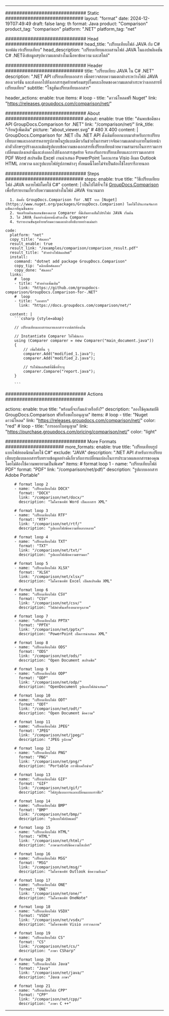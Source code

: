 
---
############################# Static ############################
layout: "format"
date:  2024-12-19T07:49:49
draft: false
lang: th
format: Java
product: "Comparison"
product_tag: "comparison"
platform: ".NET"
platform_tag: "net"

############################# Head ############################
head_title: "เปรียบเทียบไฟล์ JAVA กับ C# ซอฟต์แวร์เปรียบเทียบ"
head_description: "เปรียบเทียบและผสานไฟล์ JAVA ในแอปพลิเคชัน C# .NETดึงข้อมูลสรุปความแตกต่างในเนื้อหาข้อความ และสไตล์"

############################# Header ############################
title: "เปรียบเทียบ JAVA ใน C# .NET" 
description: ".NET API เปรียบเทียบเอกสาร เพื่อตรวจสอบความแตกต่างระหว่างไฟล์ JAVA สองเวอร์ชัน และส่งออกไปยังเอกสารสุดท้ายพร้อมสรุปโดยละเอียดของความแตกต่างระหว่างเอกสารที่เปรียบเทียบ"
subtitle: "โซลูชันเปรียบเทียบเอกสาร" 

header_actions:
  enable: true
  items:
    #  loop
    - title: "ดาวน์โหลดฟรี Nuget"
      link: "https://releases.groupdocs.com/comparison/net/"
      
############################# About ############################
about:
    enable: true
    title: "ค้นพบข้อดีของ API GroupDocs.Comparison for .NET"
    link: "/comparison/net/"
    link_title: "เรียนรู้เพิ่มเติม"
    picture: "about_viewer.svg" # 480 X 400
    content: |
       GroupDocs.Comparison for .NET เป็น .NET API ดั้งเดิมที่ออกแบบมาสำหรับการเปรียบเทียบภาพและเอกสารหลายรูปภาพในรูปแบบเดียวกันช่วยในการตรวจจับความแตกต่างภายในย่อหน้าคำตัวอักษรรูปร่างและแม้แต่รูปแบบข้อความของเอกสารที่เปรียบเทียบด้วยความสามารถในการรวมการเปลี่ยนแปลงเหล่านี้และส่งออกไปยังเอกสารสุดท้าย จึงรองรับการเปรียบเทียบและการรวมเอกสาร PDF Word สเปรดชีต Excel งานนำเสนอ PowerPoint ไดอะแกรม Visio อีเมล Outlook HTML ภาพวาด และรูปแบบไฟล์รูปภาพต่างๆ ทั้งหมดนี้โดยไม่จำเป็นต้องใช้ไลบรารีภายนอก

############################# Steps ############################
steps:
    enable: true
    title: "วิธีเปรียบเทียบไฟล์ JAVA หลายไฟล์โดยใช้ C#"
    content: |
      เป็นไปได้ที่จะใช้ [GroupDocs.Comparison](https://products.groupdocs.com/comparison/net/) เพื่อรับรายงานเกี่ยวกับความแตกต่างในไฟล์ JAVA จำนวนมาก
      
      1. ติดตั้ง GroupDocs.Comparison for .NET จาก [Nuget](https://www.nuget.org/packages/GroupDocs.Comparison) โดยใช้โปรแกรมจัดการแพ็คเกจที่คุณชื่นชอบ
      2. จัดเตรียมอินสแตนซ์ของคลาส Comparer ที่มีเส้นทางเต็มไปยังไฟล์ JAVA เริ่มต้น
      3. ใส่ JAVA อื่นอย่างน้อยหนึ่งตัวลงใน Comparer
      4. รับรายงานขั้นสุดท้ายพร้อมความแตกต่างที่อธิบายอย่างแม่นยำ
   
    code:
      platform: "net"
      copy_title: "คัดลอก"
      result_enable: true
      result_link: "/examples/comparison/comparison_result.pdf"
      result_title: "ตัวอย่างไฟล์ผลลัพธ์"
      install:
        command: "dotnet add package GroupDocs.Comparison"
        copy_tip: "คลิกเพื่อคัดลอก"
        copy_done: "คัดลอก"
      links:
        #  loop
        - title: "ตัวอย่างเพิ่มเติม"
          link: "https://github.com/groupdocs-comparison/GroupDocs.Comparison-for-.NET"
        #  loop
        - title: "เอกสาร"
          link: "https://docs.groupdocs.com/comparison/net/"
          
      content: |
        ```csharp {style=abap}

        // เปรียบเทียบเอกสารหลายเอกสารจากดิสก์ท้องถิ่น

        // Instantiate Comparer ให้ไฟล์แรก
        using (Comparer comparer = new Comparer("main_document.java"))
        {
            // เพิ่มไฟล์อื่น ๆ
        	comparer.Add("modified_1.java");
            comparer.Add("modified_2.java");

            // รับไฟล์ผลลัพธ์ที่มีชื่อที่ระบุ
            comparer.Compare("report.java"); 
        }
        
        ```            

############################# Actions ############################

actions:
  enable: true
  title: "พร้อมที่จะเริ่มแล้วหรือยัง?"
  description: "ลองใช้คุณสมบัติ GroupDocs.Comparison ฟรีหรือขอใบอนุญาต"
  items:
    #  loop
    - title: "Nuget ดาวน์โหลด"
      link: "https://releases.groupdocs.com/comparison/net/"
      color: "red"
        #  loop
    - title: "การออกใบอนุญาต"
      link: "https://purchase.groupdocs.com/pricing/comparison/net/"
      color: "light"


############################# More Formats #####################
more_formats:
    enable: true
    title: "เปรียบเทียบรูปแบบไฟล์ยอดนิยมโดยใช้ C#"
    exclude: "JAVA"
    description: ".NET API สำหรับการเปรียบเทียบรูปแบบเอกสารรับทราบข้อมูลอย่างดีเกี่ยวกับการเปลี่ยนแปลงในการประมวลผลเอกสารของคุณโดยไม่ต้องใช้ความพยายามเป็นพิเศษ"
    items: 
        # format loop 1
        - name: "เปรียบเทียบไฟล์ PDF"
          format: "PDF"
          link: "/comparison/net/pdf/"
          description: "รูปแบบเอกสาร Adobe Portable"

        # format loop 2
        - name: "เปรียบเทียบไฟล์ DOCX"
          format: "DOCX"
          link: "/comparison/net/docx/"
          description: "ไมโครซอฟท์ Word เปิดเอกสาร XML"

        # format loop 3
        - name: "เปรียบเทียบไฟล์ RTF"
          format: "RTF"
          link: "/comparison/net/rtf/"
          description: "รูปแบบไฟล์ข้อความที่หลากหลาย"

        # format loop 4
        - name: "เปรียบเทียบไฟล์ TXT"
          format: "TXT"
          link: "/comparison/net/txt/"
          description: "รูปแบบไฟล์ข้อความธรรมดา"

        # format loop 5
        - name: "เปรียบเทียบไฟล์ XLSX"
          format: "XLSX"
          link: "/comparison/net/xlsx/"
          description: "ไมโครซอฟท์ Excel เปิดสเปรดชีต XML"

        # format loop 6
        - name: "เปรียบเทียบไฟล์ CSV"
          format: "CSV"
          link: "/comparison/net/csv/"
          description: "ไฟล์ค่าคั่นเครื่องหมายจุลภาค"

        # format loop 7
        - name: "เปรียบเทียบไฟล์ PPTX"
          format: "PPTX"
          link: "/comparison/net/pptx/"
          description: "PowerPoint เปิดการนำเสนอ XML"

        # format loop 8
        - name: "เปรียบเทียบไฟล์ ODS"
          format: "ODS"
          link: "/comparison/net/ods/"
          description: "Open Document สเปรดชีต"

        # format loop 9
        - name: "เปรียบเทียบไฟล์ ODP"
          format: "ODP"
          link: "/comparison/net/odp/"
          description: "OpenDocument รูปแบบไฟล์นำเสนอ"

        # format loop 10
        - name: "เปรียบเทียบไฟล์ ODT"
          format: "ODT"
          link: "/comparison/net/odt/"
          description: "Open Document ข้อความ"

        # format loop 11
        - name: "เปรียบเทียบไฟล์ JPEG"
          format: "JPEG"
          link: "/comparison/net/jpeg/"
          description: "JPEG รูปภาพ"

        # format loop 12
        - name: "เปรียบเทียบไฟล์ PNG"
          format: "PNG"
          link: "/comparison/net/png/"
          description: "Portable กราฟิกเครือข่าย"

        # format loop 13
        - name: "เปรียบเทียบไฟล์ GIF"
          format: "GIF"
          link: "/comparison/net/gif/"
          description: "ไฟล์รูปแบบการแลกเปลี่ยนแบบกราฟิก"

        # format loop 14
        - name: "เปรียบเทียบไฟล์ BMP"
          format: "BMP"
          link: "/comparison/net/bmp/"
          description: "รูปแบบไฟล์บิตแมป"

        # format loop 15
        - name: "เปรียบเทียบไฟล์ HTML"
          format: "HTML"
          link: "/comparison/net/html/"
          description: "ภาษามาร์กอัปข้อความไฮเปอร์"

        # format loop 16
        - name: "เปรียบเทียบไฟล์ MSG"
          format: "MSG"
          link: "/comparison/net/msg/"
          description: "ไมโครซอฟท์ Outlook ข้อความอีเมล"

        # format loop 17
        - name: "เปรียบเทียบไฟล์ ONE"
          format: "ONE"
          link: "/comparison/net/one/"
          description: "ไมโครซอฟท์ OneNote"

        # format loop 18
        - name: "เปรียบเทียบไฟล์ VSDX"
          format: "VSDX"
          link: "/comparison/net/vsdx/"
          description: "ไมโครซอฟท์ Visio การวาดภาพ"

        # format loop 19
        - name: "เปรียบเทียบไฟล์ CS"
          format: "CS"
          link: "/comparison/net/cs/"
          description: "ภาษา CSharp"

        # format loop 20
        - name: "เปรียบเทียบไฟล์ Java"
          format: "Java"
          link: "/comparison/net/java/"
          description: "Java ภาษา"
          
        # format loop 21
        - name: "เปรียบเทียบไฟล์ CPP"
          format: "CPP"
          link: "/comparison/net/cpp/"
          description: "ภาษา C ++"
---